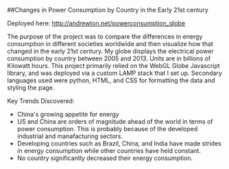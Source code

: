 ##Changes in Power Consumption by Country in the Early 21st century

Deployed here:
http://andrewton.net/powerconsumption_globe

The purpose of the project was to compare the differences in energy consumption in different societies worldwide and then visualize how that changed in the early 21st century. My globe displays the electrical power consumption by country between 2005 and 2013. Units are in billions of Kilowatt hours. This project primarily relied on the WebGL Globe Javascript library, and was deployed via a custom LAMP stack that I set up. Secondary languages used were python, HTML, and CSS for formatting the data and styling the page. 

Key Trends Discovered:

* China's growing appetite for energy
* US and China are orders of magnitude ahead of the world in terms of power consumption. This is probably because of the developed industrial and manafacturing sectors.
* Developing countries such as Brazil, China, and India have made strides in energy consumption while other countries have held constant.
* No country significantly decreased their energy consumption.